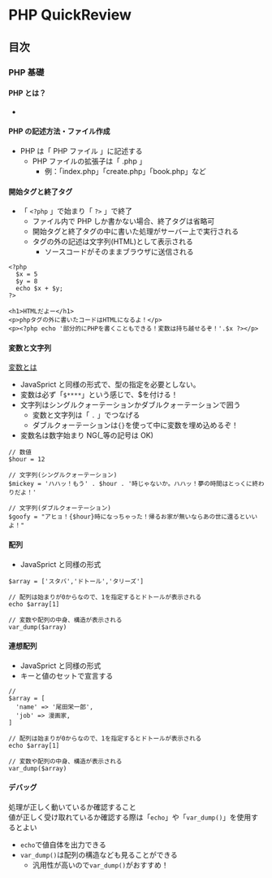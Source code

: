 <link rel="stylesheet" href="https://cdn.jsdelivr.net/npm/github-markdown-css@3.0.1/github-markdown.min.css">

# PHP QuickReview

## 目次

### PHP 基礎

#### PHP とは？

-

#### PHP の記述方法・ファイル作成

- PHP は「 PHP ファイル 」に記述する
  - PHP ファイルの拡張子は「 .php 」
    - 例：「index.php」「create.php」「book.php」など

#### 開始タグと終了タグ

- 「 `<?php` 」で始まり「 `?>` 」で終了
  - ファイル内で PHP しか書かない場合、終了タグは省略可
  - 開始タグと終了タグの中に書いた処理がサーバー上で実行される
  - タグの外の記述は文字列(HTML)として表示される
    - ソースコードがそのままブラウザに送信される

```
<?php
  $x = 5
  $y = 8
  echo $x + $y;
?>

<h1>HTMLだよー</h1>
<p>phpタグの外に書いたコードはHTMLになるよ！</p>
<p><?php echo '部分的にPHPを書くこともできる！変数は持ち越せるぞ！'.$x ?></p>
```

#### 変数と文字列

[変数とは](explain#変数)

- JavaSprict と同様の形式で、型の指定を必要としない。
- 変数は必ず「`$****`」という感じで、$を付ける！
- 文字列はシングルクォーテーションかダブルクォーテーションで囲う
  - 変数と文字列は「 `.` 」でつなげる
  - ダブルクォーテーションは`{}`を使って中に変数を埋め込めるぞ！
- 変数名は数字始まり NG(\_等の記号は OK)

```
// 数値
$hour = 12

// 文字列(シングルクォーテーション)
$mickey = 'ハハッ！もう' . $hour . '時じゃないか。ハハッ！夢の時間はとっくに終わりだよ！'

// 文字列(ダブルクォーテーション)
$goofy = "アヒョ！{$hour}時になっちゃった！帰るお家が無いならあの世に還るといいよ！"

```

#### 配列

- JavaSprict と同様の形式

```
$array = ['スタバ','ドトール','タリーズ']

// 配列は始まりが0からなので、1を指定するとドトールが表示される
echo $array[1]

// 変数や配列の中身、構造が表示される
var_dump($array)

```

#### 連想配列

- JavaSprict と同様の形式
- キーと値のセットで宣言する

```
//
$array = [
  'name' => '尾田栄一郎',
  'job' => 漫画家,
]

// 配列は始まりが0からなので、1を指定するとドトールが表示される
echo $array[1]

// 変数や配列の中身、構造が表示される
var_dump($array)

```

#### デバッグ

処理が正しく動いているか確認すること<br>
値が正しく受け取れているか確認する際は「`echo`」や「`var_dump()`」を使用するとよい

- `echo`で値自体を出力できる
- `var_dump()`は配列の構造なども見ることができる
  - 汎用性が高いので`var_dump()`がおすすめ！
